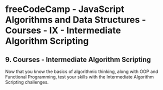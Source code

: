 # freeCodeCamp - JavaScript Algorithms and Data Structures - Courses - IX - Intermediate Algorithm Scripting


## 9. Courses - Intermediate Algorithm Scripting

Now that you know the basics of algorithmic thinking, along with OOP and Functional Programming, test your skills with the Intermediate Algorithm Scripting challenges.
